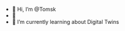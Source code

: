 - 👋 Hi, I’m @Tomsk
- 👀
- 🌱 I’m currently learning about Digital Twins


<!---
Tomsk/Tomsk is a ✨ special ✨ repository because its `README.md` (this file) appears on your GitHub profile.
You can click the Preview link to take a look at your changes.
--->
